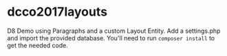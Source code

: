 # dcco2017layouts
D8 Demo using Paragraphs and a custom Layout Entity. Add a settings.php and import the provided database. You'll need to run `composer install` to get the needed code.
